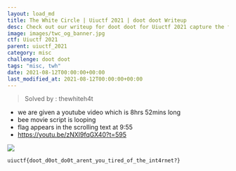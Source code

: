 ```yaml
---
layout: load_md
title: The White Circle | Uiuctf 2021 | doot doot Writeup
desc: Check out our writeup for doot doot for Uiuctf 2021 capture the flag competition.
image: images/twc_og_banner.jpg
ctf: Uiuctf 2021
parent: uiuctf_2021
category: misc
challenge: doot doot
tags: "misc, twh"
date: 2021-08-12T00:00:00+00:00
last_modified_at: 2021-08-12T00:00:00+00:00
---
```



> Solved by : thewhiteh4t


- we are given a youtube video which is 8hrs 52mins long
- bee movie script is looping
- flag appears in the scrolling text at 9:55
- https://youtu.be/zNXl9fqGX40?t=595


![](https://i.imgur.com/HnW5dyi.png)


`uiuctf{doot_d0ot_do0t_arent_you_tired_of_the_int4rnet?}`

